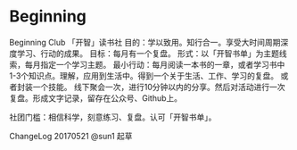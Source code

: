 # Beginning
Beginning Club
「开智」读书社
目的：学以致用。知行合一。享受大时间周期深度学习、行动的成果。
目标：每月有一个复盘。
形式：以「开智书单」为主题线索，每月指定一个学习主题。
最小行动：每月阅读一本书的一章，或者学习书中1-3个知识点。理解，应用到生活中。得到一个关于生活、工作、学习的复盘。
或者封装一个技能。
线下聚会一次，进行10分钟以内的分享。然后对活动进行一次复盘。形成文字记录，留存在公众号、Github上。

社团门槛：相信科学，刻意练习、复盘。认可「开智书单」。

ChangeLog 20170521   @sun1 起草 